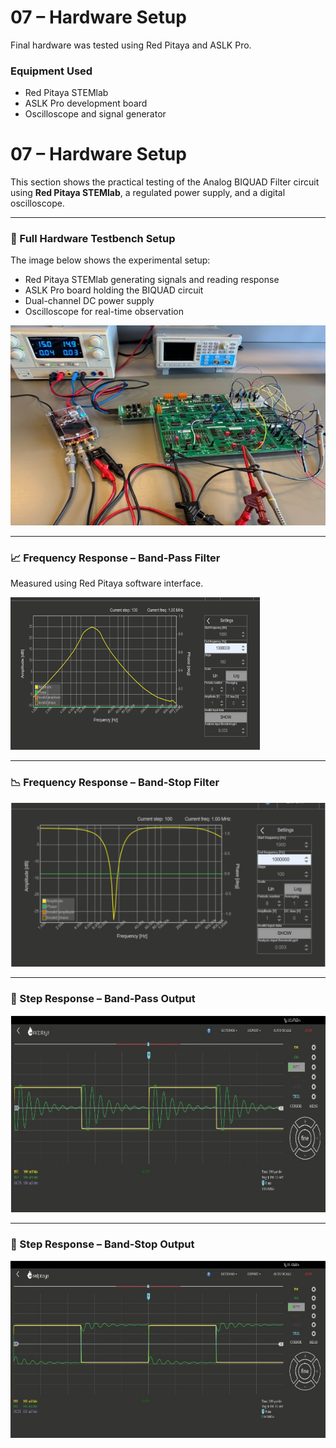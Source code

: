 # 07 – Hardware Setup

Final hardware was tested using Red Pitaya and ASLK Pro.

### Equipment Used

- Red Pitaya STEMlab
- ASLK Pro development board
- Oscilloscope and signal generator

# 07 – Hardware Setup

This section shows the practical testing of the Analog BIQUAD Filter circuit using **Red Pitaya STEMlab**, a regulated power supply, and a digital oscilloscope.

---

### 🧪 Full Hardware Testbench Setup

The image below shows the experimental setup:
- Red Pitaya STEMlab generating signals and reading response
- ASLK Pro board holding the BIQUAD circuit
- Dual-channel DC power supply
- Oscilloscope for real-time observation

![Hardware Testbench](../images/hardware_test_setup.png.jpg)



---

### 📈 Frequency Response – Band-Pass Filter

Measured using Red Pitaya software interface.

![Band-Pass Response](../images/frequency_response_bpf.png)

---

### 📉 Frequency Response – Band-Stop Filter

![Band-Stop Response](../images/frequency_response_bsf.png)

---

### 🔁 Step Response – Band-Pass Output

![Step Response BPF](../images/step_response_bpf.png)

---

### 🔁 Step Response – Band-Stop Output

![Step Response BSF](../images/step_response_bsf.png)
